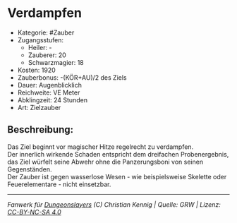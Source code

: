 # Verdampfen  
- Kategorie: #Zauber  
- Zugangsstufen:  
  - Heiler: -  
  - Zauberer: 20  
  - Schwarzmagier: 18  
- Kosten: 1920  
- Zauberbonus: -(KÖR+AU)/2 des Ziels  
- Dauer: Augenblicklich  
- Reichweite: VE Meter  
- Abklingzeit: 24 Stunden  
- Art: Zielzauber     

## Beschreibung:
Das Ziel beginnt vor magischer Hitze regelrecht zu verdampfen.<br>Der innerlich wirkende Schaden entspricht dem dreifachen Probenergebnis, das Ziel würfelt seine Abwehr ohne die Panzerungsboni von seinen Gegenständen.<br>Der Zauber ist gegen wasserlose Wesen - wie beispielsweise Skelette oder Feuerelementare - nicht einsetzbar.


___
*Fanwerk für [Dungeonslayers](https://www.dungeonslayers.net/) (C) Christian Kennig | Quelle: GRW | Lizenz: [CC-BY-NC-SA 4.0](https://creativecommons.org/licenses/by-nc-sa/4.0/deed.de)*